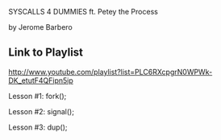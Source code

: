 SYSCALLS 4 DUMMIES
ft. Petey the Process

by Jerome Barbero

Link to Playlist
--------------------------
http://www.youtube.com/playlist?list=PLC6RXcpgrN0WPWk-DK_etutF4QFipn5ip

Lesson #1: fork();

Lesson #2: signal();

Lesson #3: dup();
